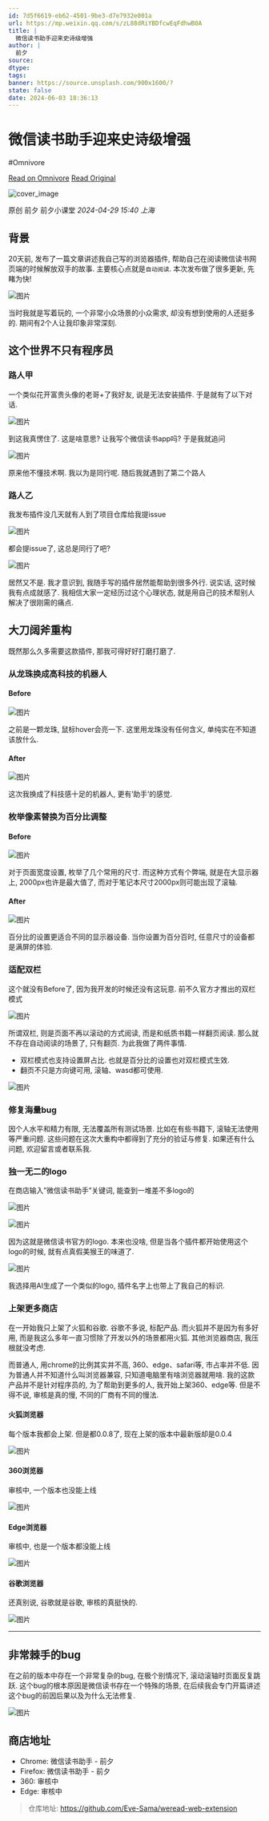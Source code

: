 ```yaml
---
id: 7d5f6619-eb62-4501-9be3-d7e7932e001a
url: https://mp.weixin.qq.com/s/zL88dRiYBDfcwEqFdhwB0A
title: |
  微信读书助手迎来史诗级增强
author: |
  前夕
source: 
dtype: 
tags: 
banner: https://source.unsplash.com/900x1600/?
state: false
date: 2024-06-03 18:36:13
---
```



# 微信读书助手迎来史诗级增强
#Omnivore

[Read on Omnivore](https://omnivore.app/me/https-mp-weixin-qq-com-s-z-l-88-d-ri-yb-dfcw-eq-fdhw-b-0-a-18fddabb36b)
[Read Original](https://mp.weixin.qq.com/s/zL88dRiYBDfcwEqFdhwB0A)

![cover_image](https://proxy-prod.omnivore-image-cache.app/0x0,s405rjiqXLwuE4Pn25fnbfBfMbbptr51nLZuudHSdp2w/https://mmbiz.qpic.cn/mmbiz_jpg/MVW8Q89OmdefvPZgt68YN1dv5gr2DACzHJ16f7mauq1ibgQia0sCpCnBPxlVChFBN6q9dM7gr9UvzGmdyp40gFLg/0?wx_fmt=jpeg) 

原创  前夕  前夕小课堂 _2024-04-29 15:40_ _上海_ 

## 背景

20天前, 发布了一篇文章讲述我自己写的浏览器插件, 帮助自己在阅读微信读书网页端的时候解放双手的故事. 主要核心点就是`自动阅读`. 本次发布做了很多更新, 先睹为快!

![图片](https://proxy-prod.omnivore-image-cache.app/0x0,s-Le29BnOP8vFLJBpMCbQJvvkXUbMfaEp7Etkno3H828/https://mmbiz.qpic.cn/mmbiz_gif/MVW8Q89OmdefvPZgt68YN1dv5gr2DACzNUoibibQmFJf1b6BKyTq4IwyvPVqVt0woRgomVaTrZ9iaBURe4psXbhDg/640?wx_fmt=gif&from=appmsg)

当时我就是写着玩的, 一个非常小众场景的小众需求, 却没有想到使用的人还挺多的. 期间有2个人让我印象非常深刻.

## 这个世界不只有程序员

### 路人甲

一个类似花开富贵头像的老哥+了我好友, 说是无法安装插件. 于是就有了以下对话.

![图片](https://proxy-prod.omnivore-image-cache.app/0x0,s5kvK1rUipmxEt0vhx6BDafQ59_WwAPZyoPjltXjezKE/https://mmbiz.qpic.cn/mmbiz_png/MVW8Q89OmdefvPZgt68YN1dv5gr2DACzwhj432eJJ6KxDn2HFkR3ANwTTnjibyzkoicibV5Q2ibTRofnxqQ12r0wLA/640?wx_fmt=png&from=appmsg)

到这我真愣住了. 这是啥意思? 让我写个微信读书app吗? 于是我就追问

![图片](https://proxy-prod.omnivore-image-cache.app/0x0,sRrggg3cfsEXgzt4AUh2pg76d7lOCwixMi-_rjBlXKv8/https://mmbiz.qpic.cn/mmbiz_png/MVW8Q89OmdefvPZgt68YN1dv5gr2DACzYUgp3qqFd08XNibVPUlLp9U9xC7ypichb38GODZx67ZVEIdDXRq2UpdA/640?wx_fmt=png&from=appmsg)

原来他不懂技术啊. 我以为是同行呢. 随后我就遇到了第二个路人

### 路人乙

我发布插件没几天就有人到了项目仓库给我提issue

![图片](https://proxy-prod.omnivore-image-cache.app/0x0,sGDsd10fw5fHMp8_oQyhM8b39pq8D534NkiW_MlM-VyU/https://mmbiz.qpic.cn/mmbiz_png/MVW8Q89OmdefvPZgt68YN1dv5gr2DACzGwFNg6x782gywkCjVLY22xn4cVxfM8dlFgqey73ibZEGxL6ibbLC2wJg/640?wx_fmt=png&from=appmsg)

都会提issue了, 这总是同行了吧?

![图片](https://proxy-prod.omnivore-image-cache.app/0x0,ssU3UIZ0Q5II-h0UBGLXpjiNIs9qZHdF0gIDLBdsVUQA/https://mmbiz.qpic.cn/mmbiz_png/MVW8Q89OmdefvPZgt68YN1dv5gr2DACz99MOUaicv8YKvicJABawMntz9feMApmwHqIdSlIcticlyiaKFPtOZp9VFg/640?wx_fmt=png&from=appmsg)

居然又不是. 我才意识到, 我随手写的插件居然能帮助到很多外行. 说实话, 这时候我有点成就感了. 我相信大家一定经历过这个心理状态, 就是用自己的技术帮别人解决了很刚需的痛点.

## 大刀阔斧重构

既然那么久多需要这款插件, 那我可得好好打磨打磨了.

### 从龙珠换成高科技的机器人

#### Before

![图片](https://proxy-prod.omnivore-image-cache.app/0x0,syHGl51fFa_lI82TwVAnlQmI-PkuSSCo-wJkznh4ZnKY/https://mmbiz.qpic.cn/mmbiz_gif/MVW8Q89OmdefvPZgt68YN1dv5gr2DACzzrYxyXpTu3NRGzTNGgDGkTCnicjkY8IN1yHsXiaBE4Czo8tOU2MrZ7ZQ/640?wx_fmt=gif&from=appmsg)

之前是一颗龙珠, 鼠标hover会亮一下. 这里用龙珠没有任何含义, 单纯实在不知道该放什么.

#### After

![图片](https://proxy-prod.omnivore-image-cache.app/0x0,sjh91vF6uHsSEddJhIrVMjpsOpStgFi7M_TvIQgtqtCg/https://mmbiz.qpic.cn/mmbiz_gif/MVW8Q89OmdefvPZgt68YN1dv5gr2DACzfLbM1CxKVHDNrWoQLJ6qicRBd7pwZu6icFIoq4rxQr6siaE0Qf1icibDXPw/640?wx_fmt=gif&from=appmsg)

这次我换成了科技感十足的机器人, 更有’助手’的感觉.

### 枚举像素替换为百分比调整

#### Before

![图片](https://proxy-prod.omnivore-image-cache.app/0x0,sJg5OhEJq7oE4sXlc_NFr_ElnGccwHXMPUINrAQui7mE/https://mmbiz.qpic.cn/mmbiz_png/MVW8Q89OmdefvPZgt68YN1dv5gr2DACzag6ghDXrYDlBsFhL6ibG5ghu6JIQpWPlj2Hh51WicpQfadJA8mniaavww/640?wx_fmt=png&from=appmsg)

对于页面宽度设置, 枚举了几个常用的尺寸. 而这种方式有个弊端, 就是在大显示器上, 2000px也许是最大值了, 而对于笔记本尺寸2000px则可能出现了滚轴.

#### After

![图片](https://proxy-prod.omnivore-image-cache.app/0x0,s2CUw1xOHtmzxpked_NLUWdR6j_GjpFDtbEjpV-oIgWw/https://mmbiz.qpic.cn/mmbiz_png/MVW8Q89OmdefvPZgt68YN1dv5gr2DACzoB7tL0JrDKib82OUxyORJicULxQ8NmiaBQVlVbicaicreGwwykyqKyd5b7Q/640?wx_fmt=png&from=appmsg)

百分比的设置更适合不同的显示器设备. 当你设置为百分百时, 任意尺寸的设备都是满屏的体验.

### 适配双栏

这个就没有Before了, 因为我开发的时候还没有这玩意. 前不久官方才推出的双栏模式

![图片](https://proxy-prod.omnivore-image-cache.app/0x0,s9k4V2g70SzwcPS7MUUIXRpobxrJi-4o3SyF7VDM3gwI/https://mmbiz.qpic.cn/mmbiz_png/MVW8Q89OmdefvPZgt68YN1dv5gr2DACzGQjNWQg3lm8p7CMmZvGYcoyBekFQ8k1E79n6BwZpAtfSHqzBVYlqug/640?wx_fmt=png&from=appmsg)

所谓双栏, 则是页面不再以滚动的方式阅读, 而是和纸质书籍一样翻页阅读. 那么就不存在自动阅读的场景了, 只有翻页. 为此我做了两件事情.

* 双栏模式也支持设置屏占比. 也就是百分比的设置也对双栏模式生效.
* 翻页不只是方向键可用, 滚轴、wasd都可使用.

![图片](https://proxy-prod.omnivore-image-cache.app/0x0,sD9xFiIiWTPH2xRsLBaPKQo6NlmGoY2mB_Yegc2X5MQw/https://mmbiz.qpic.cn/mmbiz_png/MVW8Q89OmdefvPZgt68YN1dv5gr2DACzpXyfbWZHfJPITnxOS52ETzTpoNDUicnUzF0XpibgmIsJf9HSY1pqfx1A/640?wx_fmt=png&from=appmsg)

### 修复海量bug

因个人水平和精力有限, 无法覆盖所有测试场景. 比如在有些书籍下, 滚轴无法使用等严重问题. 这些问题在这次大重构中都得到了充分的验证与修复. 如果还有什么问题, 欢迎留言或者联系我.

### 独一无二的logo

在商店输入”微信读书助手”关键词, 能查到一堆差不多logo的

![图片](https://proxy-prod.omnivore-image-cache.app/0x0,sEWrX0sfZB4l08OGxjzFEr0T5gN5wQ6MbdvMGA6ntt3A/https://mmbiz.qpic.cn/mmbiz_png/MVW8Q89OmdefvPZgt68YN1dv5gr2DACzr0S3aXbQiag1oEFc97yblA1lEwUB1NQriaq65sMvDRkCfibiaf3g5fa1iaA/640?wx_fmt=png&from=appmsg)

![图片](https://proxy-prod.omnivore-image-cache.app/0x0,swYgu0nVjqvWMNOeZKav40G66CgeQKXSjmgMFoPDDtjg/https://mmbiz.qpic.cn/mmbiz_png/MVW8Q89OmdefvPZgt68YN1dv5gr2DACzSDNy0z42u6Cqsz5r4V9EFuWX9A0oboqcm3Rl512c8X9umxIQ6jQ5FQ/640?wx_fmt=png&from=appmsg)

因为这就是微信读书官方的logo. 本来也没啥, 但是当各个插件都开始使用这个logo的时候, 就有点真假美猴王的味道了.

![图片](https://proxy-prod.omnivore-image-cache.app/0x0,sPj-DDREdTGlF_u8BV8_sBR0_d_iULqNvA2je1E3iNhE/https://mmbiz.qpic.cn/mmbiz_png/MVW8Q89OmdefvPZgt68YN1dv5gr2DACzcibNy5GUhK0kcj7WEAaRiaH9ksJdOGoKpelmVbibb9xic9UyTbUPZNbfIQ/640?wx_fmt=png&from=appmsg)

我选择用AI生成了一个类似的logo, 插件名字上也带上了我自己的标识.

### 上架更多商店

在一开始我只上架了火狐和谷歌. 谷歌不多说, 标配产品. 而火狐并不是因为有多好用, 而是我这么多年一直习惯除了开发以外的场景都用火狐. 其他浏览器商店, 我压根就没考虑.

而普通人, 用chrome的比例其实并不高, 360、edge、safari等, 市占率并不低. 因为普通人并不知道什么叫浏览器兼容, 只知道电脑里有啥浏览器就用啥. 我的这款产品并不是针对程序员的, 为了帮助到更多的人, 我开始上架360、edge等. 但是不得不说, 审核是真的慢, 不同的厂商有不同的慢法.

#### 火狐浏览器

每个版本我都会上架. 但是都0.0.8了, 现在上架的版本中最新版却是0.0.4

![图片](https://proxy-prod.omnivore-image-cache.app/0x0,s8EhE_VImJQ02OEJ22by6S2VMgVdxnXGKffep1lTnSMA/https://mmbiz.qpic.cn/mmbiz_png/MVW8Q89OmdefvPZgt68YN1dv5gr2DACznlrW0qGRo5NVvfopiaHOvJia4eB15Fyao6NU3baOibWb74HjFtC5rp62g/640?wx_fmt=png&from=appmsg)

#### 360浏览器

审核中, 一个版本也没能上线

![图片](https://proxy-prod.omnivore-image-cache.app/0x0,snIcpJdZWeRdTDwvuvZ72zH_cgVcPm-aleG2FdLlttyo/https://mmbiz.qpic.cn/mmbiz_png/MVW8Q89OmdefvPZgt68YN1dv5gr2DACz9URcMWtV6dHpauhjALdj5X62tyhYP1exnk5EGjFdDsT32K4zsEW5gg/640?wx_fmt=png&from=appmsg)

#### Edge浏览器

审核中, 也是一个版本都没能上线

![图片](https://proxy-prod.omnivore-image-cache.app/0x0,s9_kAkicQLjd2yh-xUMg42bFWjJBB6uXx14jkp_RZS4w/https://mmbiz.qpic.cn/mmbiz_png/MVW8Q89OmdefvPZgt68YN1dv5gr2DACzDTukw32gUicFic15czKvhsMxd1PmfUgwmppocDS0zfPMF7928hMWiaZOQ/640?wx_fmt=png&from=appmsg)

#### 谷歌浏览器

还真别说, 谷歌就是谷歌, 审核的真挺快的.

![图片](https://proxy-prod.omnivore-image-cache.app/0x0,svX5uUWza1XMc7xC03kaa1kXXCqejhzysNSVSJeXlUhM/https://mmbiz.qpic.cn/mmbiz_png/MVW8Q89OmdefvPZgt68YN1dv5gr2DACzgrWnUsLRnK98pa5owdDwA2A1oR2ylrzJ6XF9A52SoseTK3Dm8YQmhw/640?wx_fmt=png&from=appmsg)

---

## 非常棘手的bug

在之前的版本中存在一个非常复杂的bug, 在极个别情况下, 滚动滚轴时页面反复跳跃. 这个bug的根本原因是微信读书存在一个特殊的场景, 在后续我会专门开篇讲述这个bug的前因后果以及为什么无法修复.

![图片](https://proxy-prod.omnivore-image-cache.app/0x0,sq9Th8z6UCW41vEHkEFcca8OGWE6AWklMFY-PeCYyjj4/https://mmbiz.qpic.cn/mmbiz_gif/MVW8Q89OmdefvPZgt68YN1dv5gr2DACz4iciamdKPL6mNd76SBr4MGuJQPKeZlicOictyriar7BmIRdkvf3Cc3MCPmA/640?wx_fmt=gif&from=appmsg)

## 商店地址

* Chrome: 微信读书助手 - 前夕
* Firefox: 微信读书助手 - 前夕
* 360: 审核中
* Edge: 审核中

> 仓库地址: https://github.com/Eve-Sama/weread-web-extension



